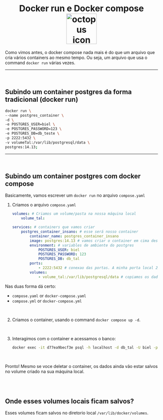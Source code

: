 <h1 align="center">
    <span>Docker run e Docker compose</span>
    <img src="https://www.linuxnaweb.com/images/post/2018/logo-docker-compose.png" alt="octopus icon" width="100px" align="center">
</h1>

Como vimos antes, o docker compose nada mais é do que um arquivo que cria vários containers ao mesmo tempo. Ou seja, um arquivo que usa o command `docker run` várias vezes.

<hr>
<br>

## Subindo um container postgres da forma tradicional (docker run)

```bash
docker run \
--name postgres_container \
-d \
-e POSTGRES_USER=biel \
-e POSTGRES_PASSWORD=123 \
-e POSTGRES_DB=db_teste \
-p 2222:5432 \
-v volumeTal:/var/lib/postgresql/data \
postgres:14.13;
```

<hr>
<br>

## Subindo um container postgres com docker compose
Basicamente, vamos escrever um `docker run` no arquivo  `compose.yaml`

1. Criamos o arquivo `compose.yaml`

    ```yml
    volumes: # Criamos um volume/pasta na nossa máquina local
        volume_tal:

    services: # containers que vamos criar
        postgres_container_insano: # esse será nosso container
            container_name: postgres_container_insano
            image: postgres:14.13 # vamos criar o container em cima dessa image
            environment: # variables de ambiente do postgres
                POSTGRES_USER: biel
                POSTGRES_PASSWORD: 123
                POSTGRES_DB: db_tal
            ports:
                - 2222:5432 # conexao das portas. A minha porta local 2222 vai se conectar com o porta 5432 do container
            volumes:
                - volume_tal:/var/lib/postgresql/data # copiamos os dados dessa pasta do container para a nossa pasta/volume local "volume_tal"
    ```

Nas duas forma dá certo:

- `compose.yaml` or `docker-compose.yaml`
- `compose.yml` or `docker-compose.yml`

<br>

2. Criamos o container, usando o command `docker compose up -d`.

<br>

3. Interagimos com o container e acessamos o banco:

    ```bash
    docker exec -it d77ea9becf3e psql -h localhost -d db_tal -U biel -p 5432;
    ```
    
<br>

Pronto! Mesmo se voce deletar o container, os dados ainda vão estar salvos no volume criado na sua máquina local.

<br>
<br>

## Onde esses volumes locais ficam salvos?

Esses volumes ficam salvos no diretorio local `/var/lib/docker/volumes`.